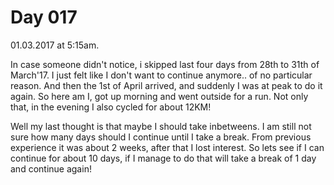 # Day 017

01.03.2017 at 5:15am.

In case someone didn't notice, i skipped last four days from 28th to 31th of March'17. I just felt like I don't want to continue anymore.. of no particular reason. And then the 1st of April arrived, and suddenly I was at peak to do it again. So here am I, got up morning and went outside for a run. Not only that, in the evening I also cycled for about 12KM!

Well my last thought is that maybe I should take inbetweens. I am still not sure how many days should I continue until I take a break. From previous experience it was about 2 weeks, after that I lost interest. So lets see if I can continue for about 10 days, if I manage to do that will take a break of 1 day and continue again! 
